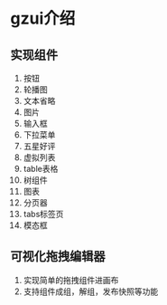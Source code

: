 <!--
 * @Author: gz
 * @Date: 2021-08-11 09:36:48
 * @LastEditors: gz
 * @LastEditTime: 2021-09-10 15:20:01
 * @Description: file content
 * @FilePath: \gi-ui\README.md
-->
# gzui介绍

## 实现组件

1. 按钮
2. 轮播图
3. 文本省略
4. 图片
5. 输入框
6. 下拉菜单
7. 五星好评
8. 虚拟列表
9. table表格
10. 树组件
11. 图表
12. 分页器
13. tabs标签页
14. 模态框

## 可视化拖拽编辑器
1. 实现简单的拖拽组件进画布
2. 支持组件成组，解组，发布快照等功能


  

